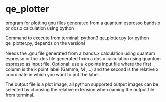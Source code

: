 # qe_plotter
program for plotting gnu files generated from a quantum espresso bands.x or dos.x calculation using python

Command to execute from terminal: python3 qe_plotter.py  (or python qe_plotter.py, depends on the version)

Needs the .gnu file generated from a bands.x calculation using quantum espresso or the .dos file generated from a dos.x calculation using quantum espresso as input file. Optional: use a k points input file where the first column is the k point label (Gamma, M ,...) and the second is the relative x coordinate in which you want to put the label.

The output file is a plot image, all python supported output images can be selected by choosing the relative extension when naming the output file from terminal.
